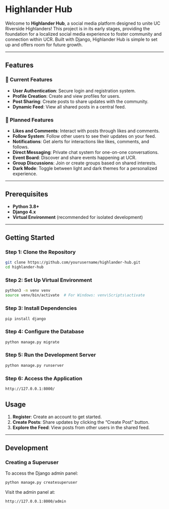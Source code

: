 # Highlander Hub

Welcome to **Highlander Hub**, a social media platform designed to unite UC Riverside Highlanders! This project is in its early stages, providing the foundation for a localized social media experience to foster community and connection within UCR. Built with Django, Highlander Hub is simple to set up and offers room for future growth.

---

## Features

### 🌟 Current Features
- **User Authentication**: Secure login and registration system.
- **Profile Creation**: Create and view profiles for users.
- **Post Sharing**: Create posts to share updates with the community.
- **Dynamic Feed**: View all shared posts in a central feed.

### 🔧 Planned Features
- **Likes and Comments**: Interact with posts through likes and comments.
- **Follow System**: Follow other users to see their updates on your feed.
- **Notifications**: Get alerts for interactions like likes, comments, and follows.
- **Direct Messaging**: Private chat system for one-on-one conversations.
- **Event Board**: Discover and share events happening at UCR.
- **Group Discussions**: Join or create groups based on shared interests.
- **Dark Mode**: Toggle between light and dark themes for a personalized experience.

---

## Prerequisites

- **Python 3.8+**
- **Django 4.x**
- **Virtual Environment** (recommended for isolated development)

---

## Getting Started

### Step 1: Clone the Repository
```bash
git clone https://github.com/yourusername/highlander-hub.git
cd highlander-hub
```

### Step 2: Set Up Virtual Environment
```bash
python3 -m venv venv
source venv/bin/activate  # For Windows: venv\Scripts\activate
```
### Step 3: Install Dependencies
```bash
pip install django
```

### Step 4: Configure the Database
```bash
python manage.py migrate
```

### Step 5: Run the Development Server
```bash
python manage.py runserver
```

### Step 6: Access the Application
```bash
http://127.0.0.1:8000/
```

## Usage

1. **Register**: Create an account to get started.
2. **Create Posts**: Share updates by clicking the “Create Post” button.
3. **Explore the Feed**: View posts from other users in the shared feed.

---

## Development

### Creating a Superuser

To access the Django admin panel:

```bash
python manage.py createsuperuser
```
Visit the admin panel at:
```bash
http://127.0.0.1:8000/admin
```